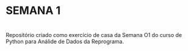 # SEMANA 1 <h1>
Repositório criado como exercício de casa da Semana O1 do curso de Python para Análide de Dados da Reprograma.